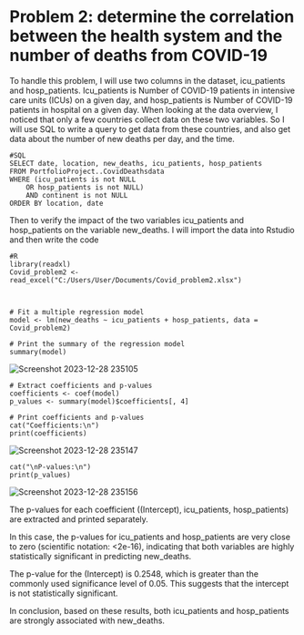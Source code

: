 
# Problem 2: determine the correlation between the health system and the number of deaths from COVID-19

To handle this problem, I will use two columns in the dataset, icu_patients and hosp_patients. Icu_patients is Number of COVID-19 patients in intensive care units (ICUs) on a given day, and hosp_patients is Number of COVID-19 patients in hospital on a given day.
When looking at the data overview, I noticed that only a few countries collect data on these two variables. So I will use SQL to write a query to get data from these countries, and also get data about the number of new deaths per day, and the time.

```
#SQL
SELECT date, location, new_deaths, icu_patients, hosp_patients
FROM PortfolioProject..CovidDeathsdata
WHERE (icu_patients is not NULL
	OR hosp_patients is not NULL)
	AND continent is not NULL
ORDER BY location, date

```
Then to verify the impact of the two variables icu_patients and hosp_patients on the variable new_deaths. I will import the data into Rstudio and then write the code
```
#R
library(readxl)
Covid_problem2 <- read_excel("C:/Users/User/Documents/Covid_problem2.xlsx")



# Fit a multiple regression model
model <- lm(new_deaths ~ icu_patients + hosp_patients, data = Covid_problem2)

# Print the summary of the regression model
summary(model)
```
![Screenshot 2023-12-28 235105](https://github.com/VietHung29/Covid-project/assets/90827309/e2d7633f-2c68-4795-86fe-f9bd27bb2d96)
```
# Extract coefficients and p-values
coefficients <- coef(model)
p_values <- summary(model)$coefficients[, 4]

# Print coefficients and p-values
cat("Coefficients:\n")
print(coefficients)
```
![Screenshot 2023-12-28 235147](https://github.com/VietHung29/Covid-project/assets/90827309/5f709cd2-0fe6-4d13-b3c1-11a424d00c94)
```
cat("\nP-values:\n")
print(p_values)
```
![Screenshot 2023-12-28 235156](https://github.com/VietHung29/Covid-project/assets/90827309/5d5c4dac-1b07-4f2e-a9c1-4b8a92848f3a)

The p-values for each coefficient ((Intercept), icu_patients, hosp_patients) are extracted and printed separately.

In this case, the p-values for icu_patients and hosp_patients are very close to zero (scientific notation: <2e-16), indicating that both variables are highly statistically significant in predicting new_deaths.

The p-value for the (Intercept) is 0.2548, which is greater than the commonly used significance level of 0.05. This suggests that the intercept is not statistically significant.

In conclusion, based on these results, both icu_patients and hosp_patients are strongly associated with new_deaths.
